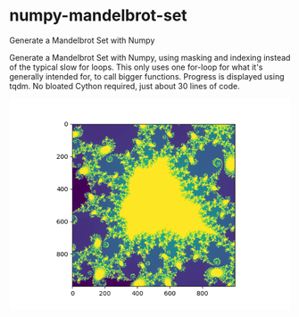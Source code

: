 # numpy-mandelbrot-set
Generate a Mandelbrot Set with Numpy

Generate a Mandelbrot Set with Numpy, using masking and indexing instead of the typical slow for loops. This only uses one for-loop for what it's generally intended for, to call bigger functions. Progress is displayed using tqdm. No bloated Cython required, just about 30 lines of code.

![Alt text](https://github.com/jabro31/numpy-mandelbrot-set/blob/master/mb-set-cap.png "Matplotlib Mandelbrot Set Result")
